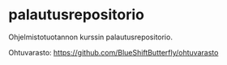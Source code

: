 # palautusrepositorio
Ohjelmistotuotannon kurssin palautusrepositorio. 

Ohtuvarasto: https://github.com/BlueShiftButterfly/ohtuvarasto
